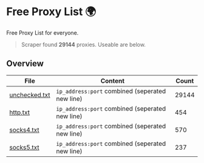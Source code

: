 
# Free Proxy List 🌍

Free Proxy List for everyone.
> Scraper found **29144** proxies. Useable are below.

## Overview

|File|Content|Count|
|----|-------|-----|
|[unchecked.txt](https://raw.githubusercontent.com/yemixzy/proxy-list/main/proxies/unchecked.txt)|`ip_address:port` combined (seperated new line)|29144|
|[http.txt](https://raw.githubusercontent.com/yemixzy/proxy-list/main/proxies/http.txt)|`ip_address:port` combined (seperated new line)|454|
|[socks4.txt](https://raw.githubusercontent.com/yemixzy/proxy-list/main/proxies/socks4.txt)|`ip_address:port` combined (seperated new line)|570|
|[socks5.txt](https://raw.githubusercontent.com/yemixzy/proxy-list/main/proxies/socks5.txt)|`ip_address:port` combined (seperated new line)|237|

